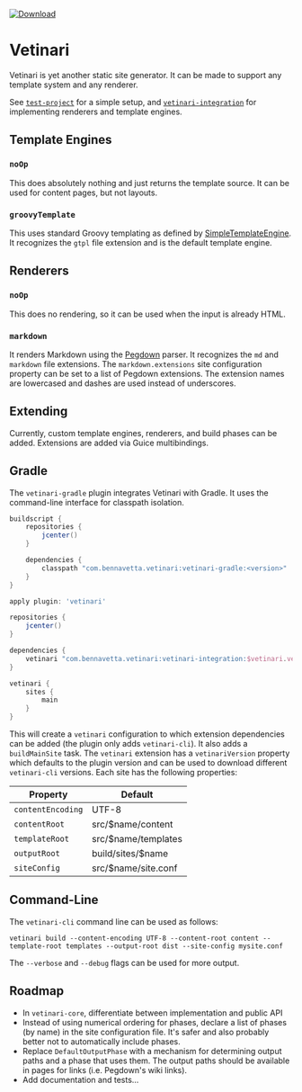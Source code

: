 [ ![Download](https://api.bintray.com/packages/ben-navetta/maven/vetinari/images/download.png) ](https://bintray.com/ben-navetta/maven/vetinari/_latestVersion)

# Vetinari

Vetinari is yet another static site generator. It can be made to support any template system and any renderer.

See [`test-project`](https://github.com/roguePanda/vetinari/tree/master/test-project) for a simple setup, and
[`vetinari-integration`](https://github.com/roguePanda/vetinari/tree/master/test-project) for implementing renderers and template engines.

## Template Engines

### `noOp`

This does absolutely nothing and just returns the template source. It can be used for content pages, but not layouts.

### `groovyTemplate`

This uses standard Groovy templating as defined by [SimpleTemplateEngine](http://beta.groovy-lang.org/docs/groovy-2.3.2/html/documentation/#_simpletemplateengine).
It recognizes the `gtpl` file extension and is the default template engine.

## Renderers

### `noOp`

This does no rendering, so it can be used when the input is already HTML.

### `markdown`

It renders Markdown using the [Pegdown](https://github.com/sirthias/pegdown) parser. It recognizes the `md` and `markdown` file extensions.
The `markdown.extensions` site configuration property can be set to a list of Pegdown extensions. The extension names are lowercased
and dashes are used instead of underscores.

## Extending

Currently, custom template engines, renderers, and build phases can be added.
Extensions are added via Guice multibindings.

## Gradle

The `vetinari-gradle` plugin integrates Vetinari with Gradle. It uses the command-line interface for classpath isolation.

```groovy
buildscript {
	repositories {
		jcenter()
	}

	dependencies {
		classpath "com.bennavetta.vetinari:vetinari-gradle:<version>"
	}
}

apply plugin: 'vetinari'

repositories {
	jcenter()
}

dependencies {
	vetinari "com.bennavetta.vetinari:vetinari-integration:$vetinari.vetinariVersion"
}

vetinari {
	sites {
		main
	}
}
```

This will create a `vetinari` configuration to which extension dependencies can be added (the plugin only adds `vetinari-cli`). It also adds a `buildMainSite` task.
The `vetinari` extension has a `vetinariVersion` property which defaults to the plugin version and can be used to download different `vetinari-cli` versions.
Each site has the following properties:

Property          | Default
------------------|---------------------
`contentEncoding` | UTF-8
`contentRoot`     | src/$name/content
`templateRoot`    | src/$name/templates
`outputRoot`      | build/sites/$name
`siteConfig`      | src/$name/site.conf

## Command-Line

The `vetinari-cli` command line can be used as follows:

```shellsession
vetinari build --content-encoding UTF-8 --content-root content --template-root templates --output-root dist --site-config mysite.conf
```
The `--verbose` and `--debug` flags can be used for more output.

## Roadmap

* In `vetinari-core`, differentiate between implementation and public API
* Instead of using numerical ordering for phases, declare a list of phases (by name) in the site configuration file. It's safer and also probably better not to
  automatically include phases.
* Replace `DefaultOutputPhase` with a mechanism for determining output paths and a phase that uses them. The output paths should be available in pages for links (i.e. Pegdown's wiki links).
* Add documentation and tests...
